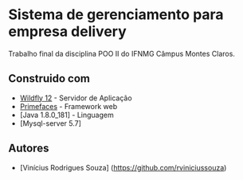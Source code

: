# Sistema de gerenciamento para empresa delivery

Trabalho final da disciplina POO II do IFNMG Câmpus Montes Claros.

## Construido com

* [Wildfly 12](http://wildfly.org/) - Servidor de Aplicação
* [Primefaces](https://www.primefaces.org/) - Framework web
* [Java 1.8.0_181] - Linguagem
* [Mysql-server 5.7]

## Autores

* [Vinícius Rodrigues Souza] (https://github.com/rviniciussouza)
